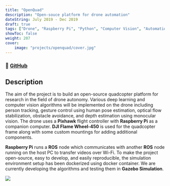 ```yaml
---
title: "OpenQuad"
description: "Open-souce platform for drone automation"
dateString: July 2019 - Dec 2019
draft: true
tags: ["Drone", "Raspberry Pi", "Python", "Computer Vision", "Automation"]
showToc: false
weight: 207
cover:
    image: "projects/openquad/cover.jpg"
--- 
```

### 🔗 [GitHub](https://github.com/OpenQuad-RMI/openquad)

## Description

The aim of the project is to build an open-source quadcopter platform for research in the field of drone autonomy. Various deep learning and computer vision algorithms will be implemented on the drone including person tracking, gesture control using human pose estimation, optical flow stabilization, obstacle avoidance, and depth estimation using monocular vision. The drone uses a **Pixhawk** flight controller with **Raspberry Pi** as a companion computer. **DJI Flame Wheel-450** is used for the quadcopter frame along with some custom mountings for adding additional components.

**Raspberry Pi** runs a **ROS** node which communicates with another **ROS** node running on the host PC to transfer videos over Wi-Fi. To make the project open-source, easy to develop, and easily reproducible, the simulation environment setup has been dockerized using docker container. We are currently developing the algorithms and testing them in **Gazebo Simulation**.

![](/projects/openquad/img1.jpg)
